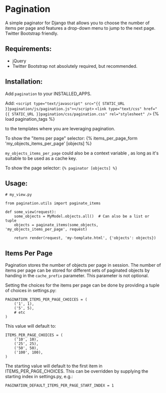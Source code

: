 Pagination
================================================================================

A simple paginator for Django that allows you to choose the number of items
per page and features a drop-down menu to jump to the next page.
Twitter Bootstrap friendly.


Requirements:
--------------------------------------------------------------------------------
- jQuery
- Twitter Bootstrap not absolutely required, but recommended.


Installation:
--------------------------------------------------------------------------------

Add `pagination` to your INSTALLED_APPS.

Add:
`<script type="text/javascript" src="{{ STATIC_URL }}pagination/js/pagination.js"></script>`
`<link type="text/css" href="{{ STATIC_URL }}pagination/css/pagination.css" rel="stylesheet" />`
{% load pagination_tags %}

to the templates where you are leveraging pagination.

To show the "items per page" selector:
{% items_per_page_form 'my_objects_items_per_page' [objects] %}

`my_objects_items_per_page` could also be a context variable , as long as it's
suitable to be used as a cache key.


To show the page selector:
`{% paginator [objects] %}`


Usage:
--------------------------------------------------------------------------------
    # my_view.py

    from pagination.utils import paginate_items

    def some_view(request):
        some_objects = MyModel.objects.all()  # Can also be a list or tuple
        objects = paginate_items(some_objects, 'my_objects_items_per_page', request)

        return render(request, 'my-template.html', {'objects': objects})


Items Per Page
--------------------------------------------------------------------------------
Pagination stores the number of objects per page in session. The number of items
per page can be stored for different sets of paginated objects by handing in the
`cache_prefix` parameter. This parameter is not optional.

Setting the choices for the items per page can be done by providing a tuple of
choices in settings.py:

    PAGINATION_ITEMS_PER_PAGE_CHOICES = (
        ('1', 1),
        ('5', 5),
        # etc
    )

This value will default to:

    ITEMS_PER_PAGE_CHOICES = (
        ('10', 10),
        ('25', 25),
        ('50', 50),
        ('100', 100),
    )

The starting value will default to the first item in ITEMS_PER_PAGE_CHOICES.
This can be overridden by supplying the starting index in settings.py, e.g.:

    PAGINATION_DEFAULT_ITEMS_PER_PAGE_START_INDEX = 1
